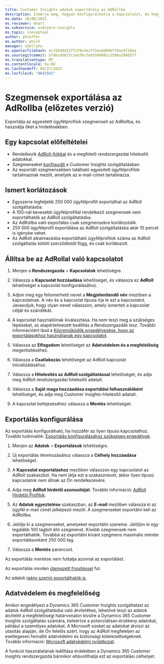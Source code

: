 ```yaml
---
title: Customer Insights adatok exportálása az AdRollba
description: Ismerje meg, hogyan konfigurálhatja a kapcsolatot, és hogyan exportálhatja az AdRollba.
ms.date: 10/08/2021
ms.reviewer: mhart
ms.subservice: audience-insights
ms.topic: conceptual
author: pkieffer
ms.author: philk
manager: shellyha
ms.openlocfilehash: ec7d2d4d137f2f0e3e1ff2ec0d09bff8ac4f28ea
ms.sourcegitcommit: b7dbcd5627c2ebfbcfe65589991c159ba290d377
ms.translationtype: MT
ms.contentlocale: hu-HU
ms.lasthandoff: 04/27/2022
ms.locfileid: "8642561"
---
```

# <a name="export-segments-to-adroll-preview"></a>Szegmensek exportálása az AdRollba (előzetes verzió)

Exportálja az egyesített ügyfélprofilok szegmenseit az AdRollba, és használja őket a hirdetésekben. 

## <a name="prerequisites-for-a-connection"></a>Egy kapcsolat előfeltételei

-   Rendelkezik [AdRoll-fiókkal](https://www.adroll.com/) és a megfelelő rendszergazdai hitelesítő adatokkal.
-   Szegmenseket [konfigurált](segments.md) a Customer Insights szolgáltatásban.
-   Az exportált szegmensekben található egyesített ügyfélprofilok tartalmaznak mezőt, amelyek az e-mail-címet tartalmazza.

## <a name="known-limitations"></a>Ismert korlátozások

- Egyszerre legfeljebb 250 000 ügyfélprofilt exportálhat az AdRoll szolgáltatásba.
- A 100-nál kevesebb ügyfélprofillal rendelkező szegmensek nem exportálhatók az AdRoll szolgáltatásba. 
- Az AdRollba való exportálás csak szegmensekre korlátozódik.
- 250 000 ügyfélprofil exportálása az AdRoll szolgáltatásba akár 10 percet is igénybe vehet. 
- Az AdRoll alkalmazásba exportálható ügyfélprofilok száma az AdRoll szolgáltatás kötött szerződéstől függ, és csak korlátozott.

## <a name="set-up-connection-to-adroll"></a>Állítsa be az AdRollal való kapcsolatot

1. Menjen a **Rendszergazda** > **Kapcsolatok** lehetőségre.

1. Válassza a **Kapcsolat hozzáadása** lehetőséget, és válassza az **AdRoll** lehetőséget a kapcsolat konfigurálásához.

1. Adjon meg egy felismerhető nevet a **Megjelenítendő név** mezőben a kapcsolatnak. A név és a kapcsolat típusa írja le ezt a kapcsolatot. Javasoljuk, hogy olyan nevet válasszon, amely ismerteti a kapcsolat célját és szándékát.

1. A kapcsolat használóinak kiválasztása. Ha nem teszi meg a szükséges lépéseket, az alapértelmezett beállítás a Rendszergazdák lesz. További információért lásd a [Közreműködők engedélyezése, hogy az exportálásokhoz használjanak egy kapcsolatot](connections.md#allow-contributors-to-use-a-connection-for-exports).

1. Válassza az **Elfogadom** lehetőséget az **Adatvédelem és a megfelelőség** megerősítéséhez.

1. Válassza a **Csatlakozás** lehetőséget az AdRoll kapcsolat inicializálásához.

1. Válassza a **Hitelesítés az AdRoll szolgáltatással** lehetőséget, és adja meg AdRoll rendszergazdai hitelesítő adatait. 

1. Válassza a **Saját maga hozzáadása exportálási felhasználóként** lehetőséget, és adja meg Customer Insights-hitelesítő adatait.

1. A kapcsolat befejezéséhez válassza a **Mentés** lehetőséget.

## <a name="configure-an-export"></a>Exportálás konfigurálása

Az exportálás konfigurálható, ha hozzáfér az ilyen típusú kapcsolathoz. További tudnivalók: [Exportálás konfigurálásához szükséges engedélyek](export-destinations.md#set-up-a-new-export).

1. Menjen az **Adatok** > **Exportálások** lehetőségre.

1. Új exportálás létrehozásához válassza a **Célhely hozzáadása** lehetőséget.

1. A **Kapcsolat exportáláshoz** mezőben válasszon egy kapcsolatot az AdRoll szakaszból. Ha nem látja ezt a szakasznevet, akkor ilyen típusú kapcsolatok nem állnak az Ön rendelkezésére.

1. Adja meg **AdRoll hirdetői azonosítóját**. További információ: [AdRoll Hirdetői Profilok](https://help.adroll.com/hc/articles/212011838-Advertiser-Profiles).

1. Az **Adatok egyeztetése** szakaszban, az **E-mail** mezőben válassza ki az ügyfél e-mail címét jelképező mezőt. A szegmenseket exportálni kell az AdRollba.

1. Jelölje ki a szegmenseket, amelyeket exportálni szeretne. Jelöljön ki egy legalább 100 tagból álló szegmenst. Kisebb szegmensek nem exportálhatók. Továbbá az exportálni kívánt szegmens maximális mérete exportálásonként 250 000 tag. 

1. Válassza a **Mentés** parancsot.

Az exportálás mentése nem futtatja azonnal az exportálást.

Az exportálás minden [ütemezett frissítéssel](system.md#schedule-tab) fut. 

Az adatok [igény szerint exportálhatók is](export-destinations.md#run-exports-on-demand). 


## <a name="data-privacy-and-compliance"></a>Adatvédelem és megfelelőség

Amikor engedélyezi a Dynamics 365 Customer Insights szolgáltatást az adatok AdRoll szolgáltatásba való átviteléhez, lehetővé teszi az adatok átvitelét a megfelelőségi határvonalon kívülre a Dynamics 365 Customer Insights szolgáltatás számára, beleértve a potenciálisan érzékeny adatokat, például a személyes adatokat. A Microsoft ezeket az adatokat átviszi az utasítás alapján, de Ön felelős azért, hogy az AdRoll megfeleljen az esetlegesen fennálló adatvédelmi és biztonsági kötelezettségeknek. További információ: [Microsoft adatvédelmi nyilatkozat](https://go.microsoft.com/fwlink/?linkid=396732).

A funkció használatának leállítása érdekében a Dynamics 365 Customer Insights rendszergazda bármikor eltávolíthatja ezt az exportálási célhelyet.
